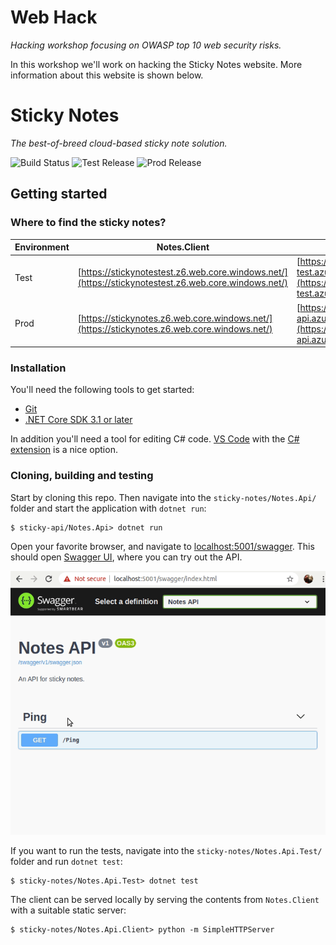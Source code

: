 Web Hack
========
_Hacking workshop focusing on OWASP top 10 web security risks._

In this workshop we'll work on hacking the Sticky Notes website. More information about this website is shown below.


Sticky Notes
============
_The best-of-breed cloud-based sticky note solution._

![Build Status](https://dev.azure.com/sticky-software-solutions/Sticky%20Notes/_apis/build/status/sticky-notes?branchName=master)
![Test Release](https://vsrm.dev.azure.com/sticky-software-solutions/_apis/public/Release/badge/78ea2ee3-5c5a-42e7-a89c-2f9d66426705/1/1)
![Prod Release](https://vsrm.dev.azure.com/sticky-software-solutions/_apis/public/Release/badge/78ea2ee3-5c5a-42e7-a89c-2f9d66426705/1/2)

Getting started
---------------

### Where to find the sticky notes?

| Environment   | Notes.Client                                                                                         | Notes.Api                                                                                                                          |
| ------------- | ---------------------------------------------------------------------------------------------------- | ---------------------------------------------------------------------------------------------------------------------------------- |
| Test          | [https://stickynotestest.z6.web.core.windows.net/](https://stickynotestest.z6.web.core.windows.net/) | [https://sticky-notes-api-test.azurewebsites.net/swagger](https://sticky-notes-api-test.azurewebsites.net/swagger) |
| Prod          | [https://stickynotes.z6.web.core.windows.net/](https://stickynotes.z6.web.core.windows.net/)         | [https://sticky-notes-api.azurewebsites.net/swagger](https://sticky-notes-api.azurewebsites.net/swagger)           |

### Installation
You'll need the following tools to get started:
* [Git](https://git-scm.com/downloads)
* [.NET Core SDK 3.1 or later](https://dotnet.microsoft.com/download)

In addition you'll need a tool for editing C# code. [VS Code](https://code.visualstudio.com/download) with the [C# extension](https://marketplace.visualstudio.com/items?itemName=ms-vscode.csharp) is a nice option.

### Cloning, building and testing
Start by cloning this repo. Then navigate into the `sticky-notes/Notes.Api/` folder and start the application with `dotnet run`:
```shell
$ sticky-api/Notes.Api> dotnet run
```

Open your favorite browser, and navigate to [localhost:5001/swagger](https://localhost:5001/swagger). This should open [Swagger UI](https://swagger.io/tools/swagger-ui/), where you can try out the API.

![Animation showing how to use Swagger UI](Images/notes-api-swagger.gif)

If you want to run the tests, navigate into the `sticky-notes/Notes.Api.Test/` folder and run `dotnet test`:
```shell
$ sticky-notes/Notes.Api.Test> dotnet test
```

The client can be served locally by serving the contents from `Notes.Client` with a suitable static server:
```shell
$ sticky-notes/Notes.Api.Client> python -m SimpleHTTPServer
```
